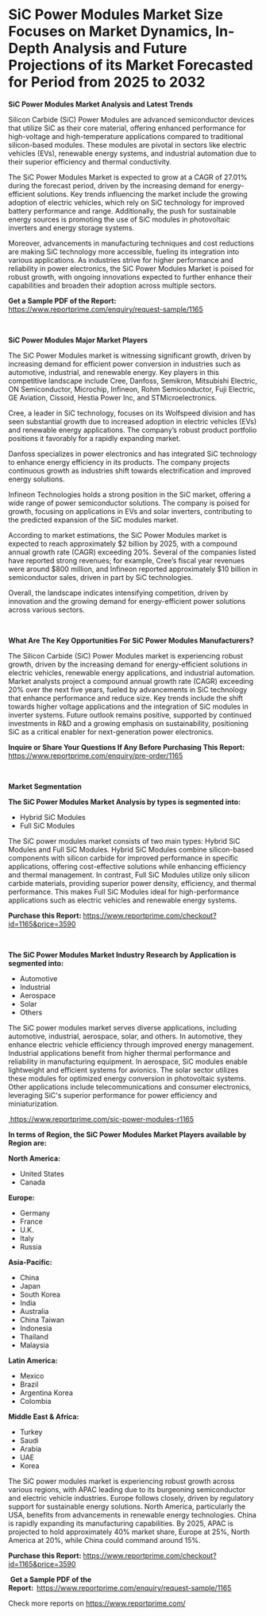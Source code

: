 <p><h1>SiC Power Modules Market Size Focuses on Market Dynamics, In-Depth Analysis and Future Projections of its Market Forecasted for Period from 2025 to 2032</h1></p><p><strong>SiC Power Modules Market Analysis and Latest Trends</strong></p>
<p><p>Silicon Carbide (SiC) Power Modules are advanced semiconductor devices that utilize SiC as their core material, offering enhanced performance for high-voltage and high-temperature applications compared to traditional silicon-based modules. These modules are pivotal in sectors like electric vehicles (EVs), renewable energy systems, and industrial automation due to their superior efficiency and thermal conductivity.</p><p>The SiC Power Modules Market is expected to grow at a CAGR of 27.01% during the forecast period, driven by the increasing demand for energy-efficient solutions. Key trends influencing the market include the growing adoption of electric vehicles, which rely on SiC technology for improved battery performance and range. Additionally, the push for sustainable energy sources is promoting the use of SiC modules in photovoltaic inverters and energy storage systems.</p><p>Moreover, advancements in manufacturing techniques and cost reductions are making SiC technology more accessible, fueling its integration into various applications. As industries strive for higher performance and reliability in power electronics, the SiC Power Modules Market is poised for robust growth, with ongoing innovations expected to further enhance their capabilities and broaden their adoption across multiple sectors.</p></p>
<p><strong>Get a Sample PDF of the Report:&nbsp;</strong> <a href="https://www.reportprime.com/enquiry/request-sample/1165?utm_campaign=3522&utm_medium=2&utm_source=Github&utm_content=ia&utm_term=18032025&utm_id=sic-power-modules">https://www.reportprime.com/enquiry/request-sample/1165</a></p>
<p>&nbsp;</p>
<p><strong>SiC Power Modules Major Market Players</strong></p>
<p><p>The SiC Power Modules market is witnessing significant growth, driven by increasing demand for efficient power conversion in industries such as automotive, industrial, and renewable energy. Key players in this competitive landscape include Cree, Danfoss, Semikron, Mitsubishi Electric, ON Semiconductor, Microchip, Infineon, Rohm Semiconductor, Fuji Electric, GE Aviation, Cissoid, Hestia Power Inc, and STMicroelectronics.</p><p>Cree, a leader in SiC technology, focuses on its Wolfspeed division and has seen substantial growth due to increased adoption in electric vehicles (EVs) and renewable energy applications. The company’s robust product portfolio positions it favorably for a rapidly expanding market.</p><p>Danfoss specializes in power electronics and has integrated SiC technology to enhance energy efficiency in its products. The company projects continuous growth as industries shift towards electrification and improved energy solutions.</p><p>Infineon Technologies holds a strong position in the SiC market, offering a wide range of power semiconductor solutions. The company is poised for growth, focusing on applications in EVs and solar inverters, contributing to the predicted expansion of the SiC modules market.</p><p>According to market estimations, the SiC Power Modules market is expected to reach approximately $2 billion by 2025, with a compound annual growth rate (CAGR) exceeding 20%. Several of the companies listed have reported strong revenues; for example, Cree’s fiscal year revenues were around $800 million, and Infineon reported approximately $10 billion in semiconductor sales, driven in part by SiC technologies.</p><p>Overall, the landscape indicates intensifying competition, driven by innovation and the growing demand for energy-efficient power solutions across various sectors.</p></p>
<p>&nbsp;</p>
<p><strong>What Are The Key Opportunities For SiC Power Modules Manufacturers?</strong></p>
<p><p>The Silicon Carbide (SiC) Power Modules market is experiencing robust growth, driven by the increasing demand for energy-efficient solutions in electric vehicles, renewable energy applications, and industrial automation. Market analysts project a compound annual growth rate (CAGR) exceeding 20% over the next five years, fueled by advancements in SiC technology that enhance performance and reduce size. Key trends include the shift towards higher voltage applications and the integration of SiC modules in inverter systems. Future outlook remains positive, supported by continued investments in R&D and a growing emphasis on sustainability, positioning SiC as a critical enabler for next-generation power electronics.</p></p>
<p><strong>Inquire or Share Your Questions If Any Before Purchasing This Report:</strong> <a href="https://www.reportprime.com/enquiry/pre-order/1165?utm_campaign=3522&utm_medium=2&utm_source=Github&utm_content=ia&utm_term=18032025&utm_id=sic-power-modules">https://www.reportprime.com/enquiry/pre-order/1165</a></p>
<p>&nbsp;</p>
<p><strong>Market Segmentation</strong></p>
<p><strong>The SiC Power Modules Market Analysis by types is segmented into:</strong></p>
<p><ul><li>Hybrid SiC Modules</li><li>Full SiC Modules</li></ul></p>
<p><p>The SiC power modules market consists of two main types: Hybrid SiC Modules and Full SiC Modules. Hybrid SiC Modules combine silicon-based components with silicon carbide for improved performance in specific applications, offering cost-effective solutions while enhancing efficiency and thermal management. In contrast, Full SiC Modules utilize only silicon carbide materials, providing superior power density, efficiency, and thermal performance. This makes Full SiC Modules ideal for high-performance applications such as electric vehicles and renewable energy systems.</p></p>
<p><strong>Purchase this Report:&nbsp;</strong><a href="https://www.reportprime.com/checkout?id=1165&price=3590&utm_campaign=3522&utm_medium=2&utm_source=Github&utm_content=ia&utm_term=18032025&utm_id=sic-power-modules">https://www.reportprime.com/checkout?id=1165&price=3590</a></p>
<p>&nbsp;</p>
<p><strong>The SiC Power Modules Market Industry Research by Application is segmented into:</strong></p>
<p><ul><li>Automotive</li><li>Industrial</li><li>Aerospace</li><li>Solar</li><li>Others</li></ul></p>
<p><p>The SiC power modules market serves diverse applications, including automotive, industrial, aerospace, solar, and others. In automotive, they enhance electric vehicle efficiency through improved energy management. Industrial applications benefit from higher thermal performance and reliability in manufacturing equipment. In aerospace, SiC modules enable lightweight and efficient systems for avionics. The solar sector utilizes these modules for optimized energy conversion in photovoltaic systems. Other applications include telecommunications and consumer electronics, leveraging SiC's superior performance for power efficiency and miniaturization.</p></p>
<p><a href="https://www.reportprime.com/sic-power-modules-r1165?utm_campaign=3522&utm_medium=2&utm_source=Github&utm_content=ia&utm_term=18032025&utm_id=sic-power-modules">&nbsp;https://www.reportprime.com/sic-power-modules-r1165</a></p>
<p><strong>In terms of Region, the SiC Power Modules Market Players available by Region are:</strong></p>
<p>
    <p> <strong> North America: </strong>
        <ul>
            <li>United States</li>
            <li>Canada</li>
        </ul>
        </p> 
    <p> <strong> Europe: </strong>
        <ul>
            <li>Germany</li>
            <li>France</li>
            <li>U.K.</li>
            <li>Italy</li>
            <li>Russia</li>
        </ul>
        </p> 
    <p> <strong> Asia-Pacific: </strong>
        <ul>
            <li>China</li>
            <li>Japan</li>
            <li>South Korea</li>
            <li>India</li>
            <li>Australia</li>
            <li>China Taiwan</li>
            <li>Indonesia</li>
            <li>Thailand</li>
            <li>Malaysia</li>
        </ul>
        </p> 
    <p> <strong> Latin America: </strong>
        <ul>
            <li>Mexico</li>
            <li>Brazil</li>
            <li>Argentina Korea</li>
            <li>Colombia</li>
        </ul>
        </p> 
    <p> <strong> Middle East & Africa: </strong>
        <ul>
            <li>Turkey</li>
            <li>Saudi</li>
            <li>Arabia</li>
            <li>UAE</li>
            <li>Korea</li>
        </ul>
    </p>
    </p>
<p><p>The SiC power modules market is experiencing robust growth across various regions, with APAC leading due to its burgeoning semiconductor and electric vehicle industries. Europe follows closely, driven by regulatory support for sustainable energy solutions. North America, particularly the USA, benefits from advancements in renewable energy technologies. China is rapidly expanding its manufacturing capabilities. By 2025, APAC is projected to hold approximately 40% market share, Europe at 25%, North America at 20%, while China could command around 15%.</p></p>
<p><strong>Purchase this Report: </strong><a href="https://www.reportprime.com/checkout?id=1165&price=3590&utm_campaign=3522&utm_medium=2&utm_source=Github&utm_content=ia&utm_term=18032025&utm_id=sic-power-modules">https://www.reportprime.com/checkout?id=1165&price=3590</a></p>
<p>&nbsp;<strong>Get a Sample PDF of the Report:&nbsp;&nbsp;</strong><a href="https://www.reportprime.com/enquiry/request-sample/1165?utm_campaign=3522&utm_medium=2&utm_source=Github&utm_content=ia&utm_term=18032025&utm_id=sic-power-modules">https://www.reportprime.com/enquiry/request-sample/1165</a></p>
<p><strong></strong></p>
<p>Check more reports on <a href="https://www.reportprime.com/?utm_campaign=3522&utm_medium=2&utm_source=Github&utm_content=ia&utm_term=18032025&utm_id=sic-power-modules">https://www.reportprime.com/</a></p>